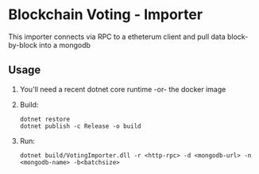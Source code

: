 # Blockchain Voting - Importer

This importer connects via RPC to a etheterum client and pull data block-by-block into a mongodb

## Usage

1. You'll need a recent dotnet core runtime -or- the docker image
2. Build: 

    ```
    dotnet restore
    dotnet publish -c Release -o build
    ```

3. Run:

    ```
    dotnet build/VotingImporter.dll -r <http-rpc> -d <mongodb-url> -n <mongodb-name> -b<batchsize>
    ```



